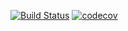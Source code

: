 [![Build Status](https://travis-ci.org/max107/JsonAuthenticationHandler.svg?branch=master)](https://travis-ci.org/max107/JsonAuthenticationHandler)
[![codecov](https://codecov.io/gh/max107/JsonAuthenticationHandler/branch/master/graph/badge.svg)](https://codecov.io/gh/max107/JsonAuthenticationHandler)
